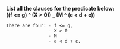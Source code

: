 **List all the clauses for the predicate below:** <br>
**((f <= g) ^ (X > 0)) _ (M ^ (e < d + c))**
```
There are four: - f <= g, 
                - X > 0
                - M
                - e < d + c.
```
